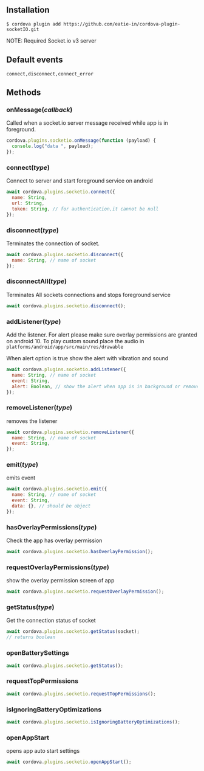 ## Installation

    $ cordova plugin add https://github.com/eatie-in/cordova-plugin-socketIO.git

NOTE: Required Socket.io v3 server

## Default events

```
connect,disconnect,connect_error
```

## Methods

### onMessage(_callback_)

Called when a socket.io server message received while app is in foreground.

```js
cordova.plugins.socketio.onMessage(function (payload) {
  console.log("data ", payload);
});
```

### connect(_type_)

Connect to server and start foreground service on android

```js
await cordova.plugins.socketio.connect({
  name: String,
  url: String,
  token: String, // for authentication,it cannot be null
});
```

### disconnect(_type_)

Terminates the connection of socket.

```js
await cordova.plugins.socketio.disconnect({
  name: String, // name of socket
});
```

### disconnectAll(_type_)

Terminates All sockets connections and stops foreground service

```js
await cordova.plugins.socketio.disconnect();
```

### addListener(_type_)

Add the listener. For alert please make sure overlay permissions are granted on android 10. To play custom sound place the audio in `platforms/android/app/src/main/res/drawable`

When alert option is true show the alert with vibration and sound

```js
await cordova.plugins.socketio.addListener({
  name: String, // name of socket
  event: String,
  alert: Boolean, // show the alert when app is in background or removed from recent apps
});
```

### removeListener(_type_)

removes the listener

```js
await cordova.plugins.socketio.removeListener({
  name: String, // name of socket
  event: String,
});
```

### emit(_type_)

emits event

```js
await cordova.plugins.socketio.emit({
  name: String, // name of socket
  event: String,
  data: {}, // should be object
});
```

### hasOverlayPermissions(_type_)

Check the app has overlay permission

```js
await cordova.plugins.socketio.hasOverlayPermission();
```

### requestOverlayPermissions(_type_)

show the overlay permission screen of app

```js
await cordova.plugins.socketio.requestOverlayPermission();
```

### getStatus(_type_)

Get the connection status of socket

```js
await cordova.plugins.socketio.getStatus(socket);
// returns boolean
```

### openBatterySettings
```js
await cordova.plugins.socketio.getStatus();
```

### requestTopPermissions
```js
await cordova.plugins.socketio.requestTopPermissions();
```

### isIgnoringBatteryOptimizations
```js
await cordova.plugins.socketio.isIgnoringBatteryOptimizations();
```
### openAppStart
opens app auto start settings
```js
await cordova.plugins.socketio.openAppStart();
```
